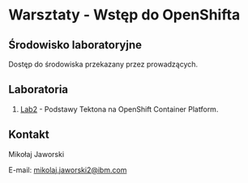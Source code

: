 # Warsztaty - Wstęp do OpenShifta

## Środowisko laboratoryjne

Dostęp do środowiska przekazany przez prowadzących.

## Laboratoria

1. [Lab2](https://github.com/jawor96/Warsztaty_Tekton/tree/main/Lab1) - Podstawy Tektona na OpenShift Container Platform.


## Kontakt

Mikołaj Jaworski

E-mail: mikolaj.jaworski2@ibm.com

